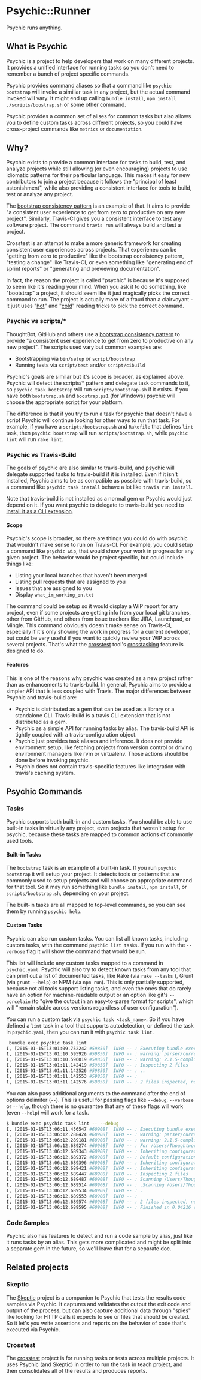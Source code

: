 # Psychic::Runner

Psychic runs anything.

## What is Psychic

Psychic is a project to help developers that work on many different projects. It
provides a unified interface for running tasks so you don't need to remember a
bunch of project specific commands.

Psychic provides command aliases so that a command like `psychic bootstrap`
will invoke a similiar task in any project, but the actual command invoked will vary.
It might end up calling `bundle install`, `npm install` `./scripts/boostrap.sh` or some
other command.

Psychic provides a common set of alises for common tasks but also allows you to define
custom tasks across different projects, so you could have cross-project commands like
`metrics` or `documentation`.

## Why?

Psychic exists to provide a common interface for tasks to build, test, and analyze projects while still allowing (or even encouraging) projects to use idiomatic patterns for their particular language. This makes it easy for new contributors to join a project because it follows the "principal of least astonishment", while also providing a consistent interface for tools to build, test or analyze any project.

The [bootstrap consistency pattern](http://wynnnetherland.com/linked/2013012801/bootstrapping-consistency) is an example of that. It aims to provide "a consistent user experience to get from zero to productive on any new project". Similarly, Travis-CI gives you a consistent interface to test any software project. The command `travis run` will always build and test a project.

Crosstest is an attempt to make a more generic framework for creating consistent user experiences across projects. That experienec can be "getting from zero to productive" like the bootstrap consistency pattern, "testing a change" like Travis-CI, or even something like "generating end of sprint reports" or "generating and previewing documentation".

In fact, the reason the project is called "psychic" is because it's supposed to seem like it's reading your mind. When you ask it to do something, like "bootstrap" a project, it should seem like it just magically picks the correct command to run. The project is actually more of a fraud than a clairvoyant - it just uses "[hot](http://en.wikipedia.org/wiki/Hot_reading)" and "[cold](http://en.wikipedia.org/wiki/Cold_reading)" reading tricks to pick the correct command.

### Psychic vs scripts/*

ThoughtBot, GitHub and others use a [bootstrap consistency pattern](http://wynnnetherland.com/linked/2013012801/bootstrapping-consistency) to provide "a consistent user experience to get from zero to productive on any new project". The scripts used vary but common examples are:
- Bootstrapping via `bin/setup` or `script/bootstrap`
- Running tests via `script/test` and/or `script/cibuild`

Psychic's goals are similar but it's scope is broader, as explained above. Psychic will detect the scripts/* pattern and delegate task commands to it, so `psychic task bootstrap` will run `scripts/bootstrap.sh` if it exists. If you have both `bootstrap.sh` and `boostrap.ps1` (for Windows) psychic will choose the appropriate script for your platform.

The difference is that if you try to run a task for psychic that doesn't have a script Psychic will continue looking for other ways to run that task. For example, if you have a `scripts/bootstrap.sh` and `Rakefile` that defines `lint` task, then `psychic bootstrap` will run `scripts/bootstrap.sh`, while `psychic lint` will run `rake lint`.

### Psychic vs Travis-Build

The goals of psychic are also similar to travis-build, and psychic will delegate supported tasks to travis-build if it is installed. Even if it isn't installed, Psychic aims to be as compatible as possible with travis-build, so a command like `psychic task install` behave a lot like `travis run install`.

Note that travis-build is not installed as a normal gem or Psychic would just depend on it. If you want psychic to delegate to travis-build you need to [install it as a CLI extension](https://github.com/travis-ci/travis-build#use-as-addon-for-cli).

#### Scope
Psychic's scope is broader, so there are things you could do with psychic that wouldn't make sense to run on Travis-CI. For example, you could setup a command like `psychic wip`, that would show your work in progress for any given project. The behavior would be project specific, but could include things like:
- Listing your local branches that haven't been merged
- Listing pull requests that are assigned to you
- Issues that are assigned to you
- Display `what_im_working_on.txt`

The command could be setup so it would display a WIP report for any project, even if some projects are getting info from your local git branches, other from GitHub, and others from issue trackers like JIRA, Launchpad, or Mingle. This command obviously doesn't make sense on Travis-CI, especially if it's only showing the work in progress for a current developer, but could be very useful if you want to quickly review your WIP across several projects. That's what the [crosstest](https://github.com/crosstest/crosstest) tool's [crosstasking](https://github.com/crosstest/crosstest#crosstasking-via-psychic) feature is designed to do.

#### Features

This is one of the reasons why psychic was created as a new project rather than as enhancements to travis-build. In general, Psychic aims to provide a simpler API that is less coupled with Travis. The major differences between Psychic and travis-build are:
- Psychic is distributed as a gem that can be used as a library or a standalone CLI. Travis-build is a
travis CLI extension that is not distributed as a gem.
- Psychic as a simple API for running tasks by alias. The travis-build API is tightly coupled with a travis-configuration object.
- Psychic just provides task aliases and inference. It does not provide environment setup, like fetching projects from version control or driving environment managers like rvm or virtualenv. Those actions should be done before invoking psychic.
- Psychic does not contain travis-specific features like integration with travis's caching system.

## Psychic Commands

### Tasks

Psychic supports both built-in and custom tasks. You should be able to use built-in tasks in virtually any project, even projects that weren't setup for psychic, because these tasks are mapped to common actions of commonly used tools.

#### Built-in Tasks

The `bootstrap` task is an example of a built-in task. If you run `psychic bootstrap` it will setup your project. It detects tools or patterns that are commonly used to setup projects and will choose an appropriate command for that tool. So it may run something like `bundle install`, `npm install`, or `scripts/bootstrap.sh`, depending on your project.

The built-in tasks are all mapped to top-level commands, so you can see them by running `psychic help`.

#### Custom Tasks

Psychic can also run custom tasks. You can list all known tasks, including custom tasks, with the command `psychic list tasks`. If you run with the `--verbose` flag it will show the command that would be run.

This list will include any custom tasks mapped to a command in `psychic.yaml`. Psychic will also try to detect known tasks from any tool that can print out a list of documented tasks, like Rake (via `rake --tasks` ), Grunt (via `grunt --help`) or NPM (via `npm run`). This is only partially supported, because not all tools support listing tasks, and even the ones that do rarely have an option for machine-readable output or an option like git's `--porcelain` (to "give the output in an easy-to-parse format for scripts", which will "remain stable across versions regardless of user configuration").

You can run a custom task via `psychic task <task_name>`. So if you have defined a `lint` task in a tool that supports autodetection, or defined the task in `psychic.yaml`, then you can run it with `psychic task lint`.

```sh
 bundle exec psychic task lint
I, [2015-01-15T13:01:09.752242 #59850]  INFO -- : Executing bundle exec rubocop -D
I, [2015-01-15T13:01:10.595926 #59850]  INFO -- : warning: parser/current is loading parser/ruby21, which recognizes
I, [2015-01-15T13:01:10.596019 #59850]  INFO -- : warning: 2.1.5-compliant syntax, but you are running 2.1.4.
I, [2015-01-15T13:01:11.142419 #59850]  INFO -- : Inspecting 2 files
I, [2015-01-15T13:01:11.142526 #59850]  INFO -- : ..
I, [2015-01-15T13:01:11.142553 #59850]  INFO -- :
I, [2015-01-15T13:01:11.142576 #59850]  INFO -- : 2 files inspected, no offenses detected
```

You can also pass additional arguments to the command after the end of options delimiter (`--`). This is useful for passing flags like `--debug`, `--verbose` or `--help`, though there is no guarantee that any of these flags will work (even `--help`) will work for a task.

```sh
$ bundle exec psychic task lint -- --debug
I, [2015-01-15T13:06:11.456547 #60908]  INFO -- : Executing bundle exec rubocop -D --debug
I, [2015-01-15T13:06:12.288424 #60908]  INFO -- : warning: parser/current is loading parser/ruby21, which recognizes
I, [2015-01-15T13:06:12.289181 #60908]  INFO -- : warning: 2.1.5-compliant syntax, but you are running 2.1.4.
I, [2015-01-15T13:06:12.689274 #60908]  INFO -- : For /Users/Thoughtworker/repos/rackspace/polytrix/samples/sdks/ruby: configuration from /Users/Thoughtworker/repos/rackspace/polytrix/.rubocop.yml
I, [2015-01-15T13:06:12.689343 #60908]  INFO -- : Inheriting configuration from /Users/Thoughtworker/repos/rackspace/polytrix/.rubocop_todo.yml
I, [2015-01-15T13:06:12.689372 #60908]  INFO -- : Default configuration from /opt/boxen/rbenv/versions/2.1.4/lib/ruby/gems/2.1.0/gems/rubocop-0.28.0/config/default.yml
I, [2015-01-15T13:06:12.689396 #60908]  INFO -- : Inheriting configuration from /opt/boxen/rbenv/versions/2.1.4/lib/ruby/gems/2.1.0/gems/rubocop-0.28.0/config/enabled.yml
I, [2015-01-15T13:06:12.689421 #60908]  INFO -- : Inheriting configuration from /opt/boxen/rbenv/versions/2.1.4/lib/ruby/gems/2.1.0/gems/rubocop-0.28.0/config/disabled.yml
I, [2015-01-15T13:06:12.689447 #60908]  INFO -- : Inspecting 2 files
I, [2015-01-15T13:06:12.689487 #60908]  INFO -- : Scanning /Users/Thoughtworker/repos/rackspace/polytrix/samples/sdks/ruby/Gemfile
I, [2015-01-15T13:06:12.689514 #60908]  INFO -- : .Scanning /Users/Thoughtworker/repos/rackspace/polytrix/samples/sdks/ruby/katas/hello_world.rb
I, [2015-01-15T13:06:12.689534 #60908]  INFO -- : .
I, [2015-01-15T13:06:12.689553 #60908]  INFO -- :
I, [2015-01-15T13:06:12.689574 #60908]  INFO -- : 2 files inspected, no offenses detected
I, [2015-01-15T13:06:12.689595 #60908]  INFO -- : Finished in 0.04216 seconds
```

### Code Samples

Psychic also has features to detect and run a code sample by alias, just like it runs tasks by an alias. This gets more complicated and might be split into a separate gem in the future, so we'll leave that for a separate doc.

## Related projects

### Skeptic

The [Skeptic](https://github.com/crosstest/skeptic) project is a companion to Psychic that tests the results code samples via Psychic. It captures and validates the output the exit code and output of the process, but can also capture additional data through "spies" like looking for HTTP calls it expects to see or files that should be created. So it let's you write assertions and reports on the behavior of code that's executed via Psychic.

### Crosstest

The [crosstest](https://github.com/crosstest/crosstest) project is for running tasks or tests across multiple projects. It uses Psychic (and Skeptic) in order to run the task in teach project, and then consolidates all of the results and produces reports.
